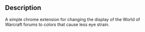 ## Description
A simple chrome extension for changing the display of the World of Warcraft forums to colors that cause less eye strain.